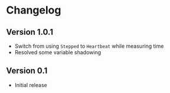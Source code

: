 # Changelog

## Version 1.0.1
- Switch from using `Stepped` to `Heartbeat` while measuring time
- Resolved some variable shadowing

## Version 0.1
- Initial release
